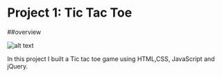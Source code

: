 # Project 1: Tic Tac Toe
##overview 



![alt text](tic-tac-toe.png "Tic-Tac-Toe")

In this project I built a Tic tac toe game using HTML,CSS, JavaScript and jQuery. 
